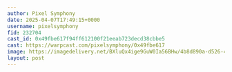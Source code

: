 ```yaml
---
author: Pixel Symphony
date: 2025-04-07T17:49:15+0000
username: pixelsymphony
fid: 232704
cast_id: 0x49fbe617f94ff612100f21eeab723decd38cbbe5
cast: https://warpcast.com/pixelsymphony/0x49fbe617
image: https://imagedelivery.net/BXluQx4ige9GuW0Ia56BHw/4b8d890a-d526-43e7-08ab-6be8ce5e2100/original
layout: post
---
```

  

<img src='https://imagedelivery.net/BXluQx4ige9GuW0Ia56BHw/4b8d890a-d526-43e7-08ab-6be8ce5e2100/original' alt='' referrerpolicy='no-referrer'/>